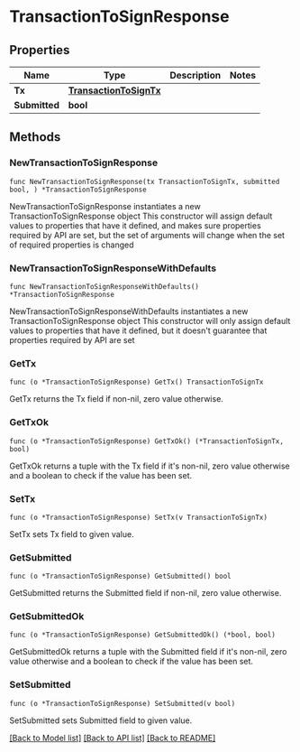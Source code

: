 # TransactionToSignResponse

## Properties

Name | Type | Description | Notes
------------ | ------------- | ------------- | -------------
**Tx** | [**TransactionToSignTx**](TransactionToSignTx.md) |  | 
**Submitted** | **bool** |  | 

## Methods

### NewTransactionToSignResponse

`func NewTransactionToSignResponse(tx TransactionToSignTx, submitted bool, ) *TransactionToSignResponse`

NewTransactionToSignResponse instantiates a new TransactionToSignResponse object
This constructor will assign default values to properties that have it defined,
and makes sure properties required by API are set, but the set of arguments
will change when the set of required properties is changed

### NewTransactionToSignResponseWithDefaults

`func NewTransactionToSignResponseWithDefaults() *TransactionToSignResponse`

NewTransactionToSignResponseWithDefaults instantiates a new TransactionToSignResponse object
This constructor will only assign default values to properties that have it defined,
but it doesn't guarantee that properties required by API are set

### GetTx

`func (o *TransactionToSignResponse) GetTx() TransactionToSignTx`

GetTx returns the Tx field if non-nil, zero value otherwise.

### GetTxOk

`func (o *TransactionToSignResponse) GetTxOk() (*TransactionToSignTx, bool)`

GetTxOk returns a tuple with the Tx field if it's non-nil, zero value otherwise
and a boolean to check if the value has been set.

### SetTx

`func (o *TransactionToSignResponse) SetTx(v TransactionToSignTx)`

SetTx sets Tx field to given value.


### GetSubmitted

`func (o *TransactionToSignResponse) GetSubmitted() bool`

GetSubmitted returns the Submitted field if non-nil, zero value otherwise.

### GetSubmittedOk

`func (o *TransactionToSignResponse) GetSubmittedOk() (*bool, bool)`

GetSubmittedOk returns a tuple with the Submitted field if it's non-nil, zero value otherwise
and a boolean to check if the value has been set.

### SetSubmitted

`func (o *TransactionToSignResponse) SetSubmitted(v bool)`

SetSubmitted sets Submitted field to given value.



[[Back to Model list]](../README.md#documentation-for-models) [[Back to API list]](../README.md#documentation-for-api-endpoints) [[Back to README]](../README.md)


